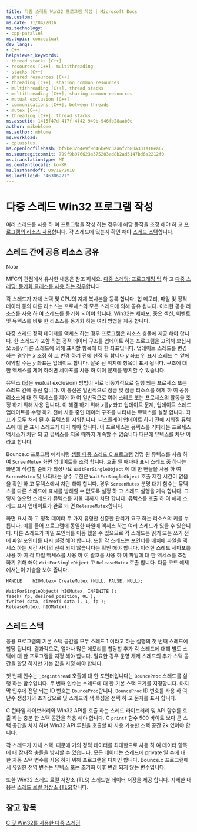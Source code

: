 ```yaml
---
title: 다중 스레드 Win32 프로그램 작성 | Microsoft Docs
ms.custom: ''
ms.date: 11/04/2016
ms.technology:
- cpp-parallel
ms.topic: conceptual
dev_langs:
- C++
helpviewer_keywords:
- thread stacks [C++]
- resources [C++], multithreading
- stacks [C++]
- shared resources [C++]
- threading [C++], sharing common resources
- multithreading [C++], thread stacks
- multithreading [C++], sharing common resources
- mutual exclusion [C++]
- communications [C++], between threads
- mutex [C++]
- threading [C++], thread stacks
ms.assetid: 1415f47d-417f-4f42-949b-946fb28aab0e
author: mikeblome
ms.author: mblome
ms.workload:
- cplusplus
ms.openlocfilehash: bf9be32b4e9f9d46be9c3aa6f2b80a331a18ea67
ms.sourcegitcommit: 799f9b976623a375203ad8b2ad5147bd6a2212f0
ms.translationtype: MT
ms.contentlocale: ko-KR
ms.lasthandoff: 09/19/2018
ms.locfileid: "46386277"
---
```

# <a name="writing-a-multithreaded-win32-program"></a>다중 스레드 Win32 프로그램 작성

여러 스레드를 사용 하 여 프로그램을 작성 하는 경우에 해당 동작을 조정 해야 하 고 [프로그램의 리소스 사용](#_core_sharing_common_resources_between_threads)합니다. 각 스레드에 있는지 확인 해야 [스레드 스택](#_core_thread_stacks)합니다.

##  <a name="_core_sharing_common_resources_between_threads"></a> 스레드 간에 공용 리소스 공유

> [!NOTE]
>  MFC의 관점에서 유사한 내용은 참조 하세요. [다중 스레딩: 프로그래밍 팁](multithreading-programming-tips.md) 하 고 [다중 스레딩: 동기화 클래스를 사용 하는 경우](multithreading-when-to-use-the-synchronization-classes.md)합니다.

각 스레드가 자체 스택 및 CPU의 자체 복사본을 등록 합니다. 힙 메모리, 파일 및 정적 데이터 등의 다른 리소스는 프로세스의 모든 스레드에 의해 공유 됩니다. 이러한 공용 리소스를 사용 하 여 스레드를 동기화 되어야 합니다. Win32는 세마포, 중요 섹션, 이벤트 및 뮤텍스를 비롯 한 리소스를 동기화 하는 여러 방법을 제공 합니다.

다중 스레드 정적 데이터를 액세스 하는 경우 프로그램은 리소스 충돌에 제공 해야 합니다. 한 스레드가 포함 하는 정적 데이터 구조를 업데이트 하는 프로그램을 고려해 보십시오 *x*를*y* 다른 스레드에 의해 표시할 항목에 대 한 좌표입니다. 업데이트 스레드를 변경 하는 경우는 *x* 조정 하 고 변경 하기 전에 선점 될 합니다 *y* 좌표 인 표시 스레드 수 앞에 예약할 수는 *y* 좌표는 업데이트 합니다. 잘못 된 위치에 항목이 표시 됩니다. 구조에 대 한 액세스를 제어 하려면 세마포를 사용 하 여이 문제를 방지할 수 있습니다.

뮤텍스 (짧은 *mut*ual *ex*clusion) 방법이 서로 비동기적으로 실행 되는 프로세스 또는 스레드 간에 통신 합니다. 이 통신은 일반적으로 잠금 및 잠금 리소스를 해제 하 여 공유 리소스에 대 한 액세스를 제어 하 여 일반적으로 여러 스레드 또는 프로세스의 활동을 조정 하기 위해 사용 됩니다. 이 해결 하기 위해 *x*를*y* 좌표 업데이트 문제, 업데이트 스레드 업데이트를 수행 하기 전에 사용 중인 데이터 구조를 나타내는 뮤텍스를 설정 합니다. 좌표가 모두 처리 된 후 뮤텍스를 지워집니다. 디스플레이 업데이트 하기 전에 지워질 뮤텍스에 대 한 표시 스레드가 대기 해야 합니다. 이 프로세스는 뮤텍스를 기다리는 프로세스 액세스가 차단 되 고 뮤텍스를 지울 때까지 계속할 수 없습니다 때문에 뮤텍스를 차단 이라고 합니다.

Bounce.c 프로그램 에서처럼 [샘플 다중 스레드 C 프로그램](sample-multithread-c-program.md) 명명 된 뮤텍스를 사용 하 여 `ScreenMutex` 화면 업데이트를 조정 합니다. 호출 될 때마다 표시 스레드 중 하나는 화면에 작성할 준비가 되셨나요 `WaitForSingleObject` 에 대 한 핸들을 사용 하 여 `ScreenMutex` 및 나타내는 상수 무한은 `WaitForSingleObject` 호출 제한 시간이 없음을 확인 하 고 뮤텍스에서 차단 해야 합니다. 경우 `ScreenMutex` 분명 대기 함수는 뮤텍스를 다른 스레드에 표시를 방해할 수 없도록 설정 하 고 스레드 실행을 계속 합니다. 그렇지 않으면 스레드가 뮤텍스를 지울 때까지 차단 합니다. 뮤텍스를 호출 하 여 해제 스레드 표시 업데이트가 완료 되 면 `ReleaseMutex`합니다.

화면 표시 하 고 정적 데이터 두 가지 유형만 신중한 관리가 요구 하는 리소스의 키를 누릅니다. 예를 들어 프로그램에 동일한 파일에 액세스 하는 여러 스레드가 있을 수 있습니다. 다른 스레드가 파일 포인터를 이동 했을 수 있으므로 각 스레드는 읽기 또는 쓰기 전에 파일 포인터를 다시 설정 해야 합니다. 또한 각 스레드는 포인터를 배치에 파일을 액세스 하는 시간 사이의 선취 되지 않습니다는 확인 해야 합니다. 이러한 스레드 세마포를 사용 하 여 각 파일 액세스를 사용 하 여 괄호를 사용 하 여 파일에 대 한 액세스를 조정 하기 위해 해야 `WaitForSingleObject` 고 `ReleaseMutex` 호출 합니다. 다음 코드 예제에서는이 기술을 보여 줍니다.

```
HANDLE    hIOMutex= CreateMutex (NULL, FALSE, NULL);

WaitForSingleObject( hIOMutex, INFINITE );
fseek( fp, desired_position, 0L );
fwrite( data, sizeof( data ), 1, fp );
ReleaseMutex( hIOMutex);
```

##  <a name="_core_thread_stacks"></a> 스레드 스택

응용 프로그램의 기본 스택 공간을 모두 스레드 1 이라고 하는 실행의 첫 번째 스레드에 할당 됩니다. 결과적으로, 얼마나 많은 메모리를 할당할 추가 각 스레드에 대해 별도 스택에 대 한 프로그램을 지정 해야 합니다. 필요한 경우 운영 체제 스레드의 추가 스택 공간을 할당 하지만 기본 값을 지정 해야 합니다.

첫 번째 인수는 `_beginthread` 호출에 대 한 포인터입니다는 `BounceProc` 스레드를 실행 하는 함수입니다. 두 번째 인수는 스레드에 대 한 기본 스택 크기를 지정합니다. 마지막 인수에 전달 되는 ID 번호는 `BounceProc`합니다. `BounceProc` ID 번호를 사용 하 여 난수 생성기의 초기값으로 및 스레드의 색 특성을 선택 하 고 문자를 표시 합니다.

C 런타임 라이브러리와 Win32 API를 호출 하는 스레드 라이브러리 및 API 함수를 호출 하는 충분 한 스택 공간을 허용 해야 합니다. C `printf` 함수 500 바이트 보다 큰 스택 공간을 차지 하며 Win32 API 루틴을 호출할 때 사용 가능한 스택 공간 2k 있어야 합니다.

각 스레드가 자체 스택, 때문에 거의 정적 데이터를 최대한으로 사용 하 여 데이터 항목에 대 잠재적 충돌을 방지할 수 있습니다. 모든 데이터는 스레드에 private 일 수에 대 한 자동 스택 변수를 사용 하기 위해 프로그램을 디자인 합니다. Bounce.c 프로그램에서 유일한 전역 변수는 뮤텍스 또는 초기화 이후 변경 되지 않는 변수입니다.

또한 Win32 스레드 로컬 저장소 (TLS) 스레드별 데이터 저장을 제공 합니다. 자세한 내용은 [스레드 로컬 저장소 (TLS)](thread-local-storage-tls.md)합니다.

## <a name="see-also"></a>참고 항목

[C 및 Win32를 사용한 다중 스레딩](multithreading-with-c-and-win32.md)